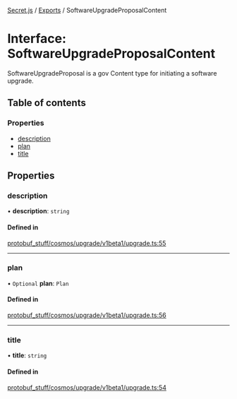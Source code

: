 [Secret.js](../README.md) / [Exports](../modules.md) / SoftwareUpgradeProposalContent

# Interface: SoftwareUpgradeProposalContent

SoftwareUpgradeProposal is a gov Content type for initiating a software
upgrade.

## Table of contents

### Properties

- [description](SoftwareUpgradeProposalContent.md#description)
- [plan](SoftwareUpgradeProposalContent.md#plan)
- [title](SoftwareUpgradeProposalContent.md#title)

## Properties

### description

• **description**: `string`

#### Defined in

[protobuf_stuff/cosmos/upgrade/v1beta1/upgrade.ts:55](https://github.com/scrtlabs/secret.js/blob/839fe3d/src/protobuf_stuff/cosmos/upgrade/v1beta1/upgrade.ts#L55)

___

### plan

• `Optional` **plan**: `Plan`

#### Defined in

[protobuf_stuff/cosmos/upgrade/v1beta1/upgrade.ts:56](https://github.com/scrtlabs/secret.js/blob/839fe3d/src/protobuf_stuff/cosmos/upgrade/v1beta1/upgrade.ts#L56)

___

### title

• **title**: `string`

#### Defined in

[protobuf_stuff/cosmos/upgrade/v1beta1/upgrade.ts:54](https://github.com/scrtlabs/secret.js/blob/839fe3d/src/protobuf_stuff/cosmos/upgrade/v1beta1/upgrade.ts#L54)
